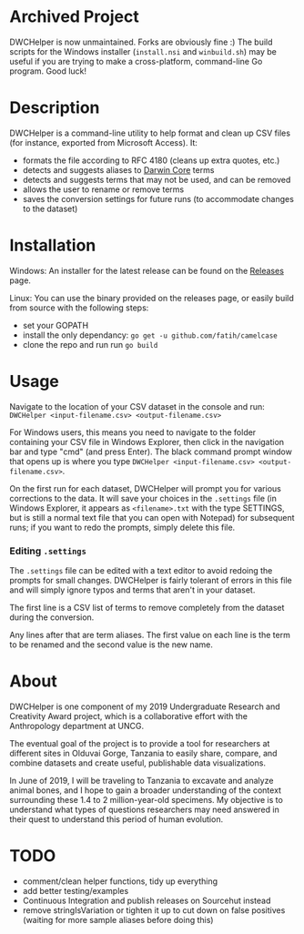# Archived Project

DWCHelper is now unmaintained. Forks are obviously fine :) The build
scripts for the Windows installer (`install.nsi` and `winbuild.sh`)
may be useful if you are trying to make a cross-platform, command-line
Go program. Good luck!

# Description

DWCHelper is a command-line utility to help format and clean up CSV
files (for instance, exported from Microsoft Access). It:

- formats the file according to RFC 4180 (cleans up extra quotes,
  etc.)
- detects and suggests aliases to [Darwin Core](https://dwc.tdwg.org/)
  terms
- detects and suggests terms that may not be used, and can be removed
- allows the user to rename or remove terms
- saves the conversion settings for future runs (to accommodate
  changes to the dataset)
  
# Installation
Windows: An installer for the latest release can be found on the
[Releases](https://github.com/wrycode/DWCHelper/releases) page. 

Linux: You can use the binary provided on the releases page, or easily
build from source with the following steps:

- set your GOPATH
- install the only dependancy: `go get -u github.com/fatih/camelcase`
- clone the repo and run run `go build`

# Usage
Navigate to the location of your CSV dataset in the console and run: 
`DWCHelper <input-filename.csv> <output-filename.csv>`

For Windows users, this means you need to navigate to the folder
containing your CSV file in Windows Explorer, then click in the
navigation bar and type "cmd" (and press Enter). The black command
prompt window that opens up is where you type `DWCHelper
<input-filename.csv> <output-filename.csv>`.

On the first run for each dataset, DWCHelper will prompt you for
various corrections to the data. It will save your choices in the
`.settings` file (in Windows Explorer, it appears as `<filename>.txt`
with the type SETTINGS, but is still a normal text file that you can
open with Notepad) for subsequent runs; if you want to redo the
prompts, simply delete this file.

### Editing `.settings`
The `.settings` file can be edited with a text editor to avoid redoing
the prompts for small changes. DWCHelper is fairly tolerant of errors
in this file and will simply ignore typos and terms that aren't
in your dataset. 

The first line is a CSV list of terms to remove completely from the
dataset during the conversion. 

Any lines after that are term aliases. The first value on each line is
the term to be renamed and the second value is the new name.

# About

DWCHelper is one component of my 2019 Undergraduate Research and
Creativity Award project, which is a collaborative effort with the
Anthropology department at UNCG.

The eventual goal of the project is to provide a tool for researchers
at different sites in Olduvai Gorge, Tanzania to easily share,
compare, and combine datasets and create useful, publishable data
visualizations.

In June of 2019, I will be traveling to Tanzania to excavate and
analyze animal bones, and I hope to gain a broader understanding of
the context surrounding these 1.4 to 2 million-year-old specimens. My
objective is to understand what types of questions researchers may
need answered in their quest to understand this period of human
evolution. 

# TODO

- comment/clean helper functions, tidy up everything
- add better testing/examples
- Continuous Integration and publish releases on Sourcehut instead
- remove stringIsVariation or tighten it up to cut down on false
positives (waiting for more sample aliases before doing this)




